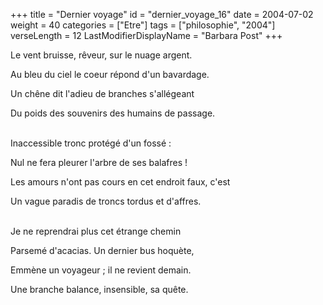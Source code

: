 +++
title = "Dernier voyage"
id = "dernier_voyage_16"
date = 2004-07-02
weight = 40
categories = ["Etre"]
tags = ["philosophie", "2004"]
verseLength = 12
LastModifierDisplayName = "Barbara Post"
+++

Le vent bruisse, rêveur, sur le nuage argent.

Au bleu du ciel le coeur répond d'un bavardage.

Un chêne dit l'adieu de branches s'allégeant

Du poids des souvenirs des humains de passage.

 \
Inaccessible tronc protégé d'un fossé :

Nul ne fera pleurer l'arbre de ses balafres !

Les amours n'ont pas cours en cet endroit faux, c'est

Un vague paradis de troncs tordus et d'affres.

 \
 Je ne reprendrai plus cet étrange chemin

 Parsemé d'acacias. Un dernier bus hoquète,

 Emmène un voyageur ; il ne revient demain.

 Une branche balance, insensible, sa quête.
